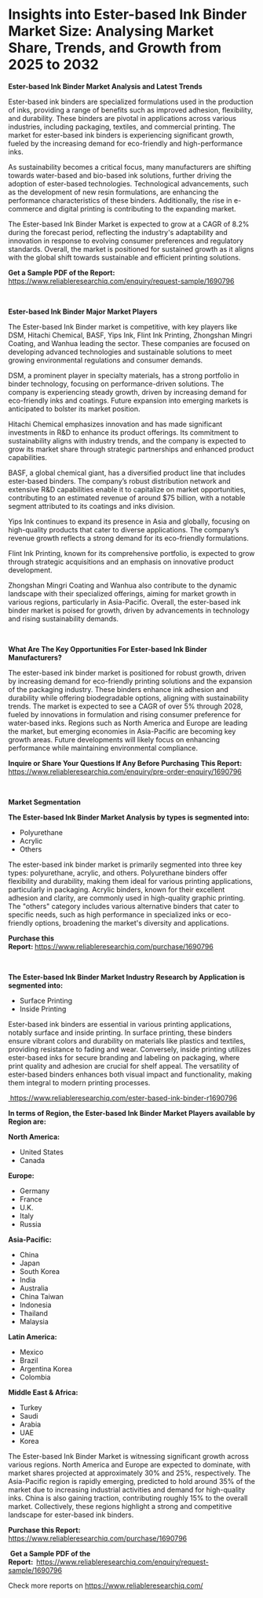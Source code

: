 <p><h1>Insights into Ester-based Ink Binder Market Size: Analysing Market Share, Trends, and Growth from 2025 to 2032</h1></p><p><strong>Ester-based Ink Binder Market Analysis and Latest Trends</strong></p>
<p><p>Ester-based ink binders are specialized formulations used in the production of inks, providing a range of benefits such as improved adhesion, flexibility, and durability. These binders are pivotal in applications across various industries, including packaging, textiles, and commercial printing. The market for ester-based ink binders is experiencing significant growth, fueled by the increasing demand for eco-friendly and high-performance inks. </p><p>As sustainability becomes a critical focus, many manufacturers are shifting towards water-based and bio-based ink solutions, further driving the adoption of ester-based technologies. Technological advancements, such as the development of new resin formulations, are enhancing the performance characteristics of these binders. Additionally, the rise in e-commerce and digital printing is contributing to the expanding market. </p><p>The Ester-based Ink Binder Market is expected to grow at a CAGR of 8.2% during the forecast period, reflecting the industry's adaptability and innovation in response to evolving consumer preferences and regulatory standards. Overall, the market is positioned for sustained growth as it aligns with the global shift towards sustainable and efficient printing solutions.</p></p>
<p><strong>Get a Sample PDF of the Report:&nbsp;</strong> <a href="https://www.reliableresearchiq.com/enquiry/request-sample/1690796?utm_campaign=1835&utm_medium=2&utm_source=Github&utm_content=ia&utm_term=26032025&utm_id=ester-based-ink-binder">https://www.reliableresearchiq.com/enquiry/request-sample/1690796</a></p>
<p>&nbsp;</p>
<p><strong>Ester-based Ink Binder Major Market Players</strong></p>
<p><p>The Ester-based Ink Binder market is competitive, with key players like DSM, Hitachi Chemical, BASF, Yips Ink, Flint Ink Printing, Zhongshan Mingri Coating, and Wanhua leading the sector. These companies are focused on developing advanced technologies and sustainable solutions to meet growing environmental regulations and consumer demands.</p><p>DSM, a prominent player in specialty materials, has a strong portfolio in binder technology, focusing on performance-driven solutions. The company is experiencing steady growth, driven by increasing demand for eco-friendly inks and coatings. Future expansion into emerging markets is anticipated to bolster its market position.</p><p>Hitachi Chemical emphasizes innovation and has made significant investments in R&D to enhance its product offerings. Its commitment to sustainability aligns with industry trends, and the company is expected to grow its market share through strategic partnerships and enhanced product capabilities.</p><p>BASF, a global chemical giant, has a diversified product line that includes ester-based binders. The company’s robust distribution network and extensive R&D capabilities enable it to capitalize on market opportunities, contributing to an estimated revenue of around $75 billion, with a notable segment attributed to its coatings and inks division.</p><p>Yips Ink continues to expand its presence in Asia and globally, focusing on high-quality products that cater to diverse applications. The company’s revenue growth reflects a strong demand for its eco-friendly formulations.</p><p>Flint Ink Printing, known for its comprehensive portfolio, is expected to grow through strategic acquisitions and an emphasis on innovative product development.</p><p>Zhongshan Mingri Coating and Wanhua also contribute to the dynamic landscape with their specialized offerings, aiming for market growth in various regions, particularly in Asia-Pacific. Overall, the ester-based ink binder market is poised for growth, driven by advancements in technology and rising sustainability demands.</p></p>
<p>&nbsp;</p>
<p><strong>What Are The Key Opportunities For Ester-based Ink Binder Manufacturers?</strong></p>
<p><p>The ester-based ink binder market is positioned for robust growth, driven by increasing demand for eco-friendly printing solutions and the expansion of the packaging industry. These binders enhance ink adhesion and durability while offering biodegradable options, aligning with sustainability trends. The market is expected to see a CAGR of over 5% through 2028, fueled by innovations in formulation and rising consumer preference for water-based inks. Regions such as North America and Europe are leading the market, but emerging economies in Asia-Pacific are becoming key growth areas. Future developments will likely focus on enhancing performance while maintaining environmental compliance.</p></p>
<p><strong>Inquire or Share Your Questions If Any Before Purchasing This Report:</strong> <a href="https://www.reliableresearchiq.com/enquiry/pre-order-enquiry/1690796?utm_campaign=1835&utm_medium=2&utm_source=Github&utm_content=ia&utm_term=26032025&utm_id=ester-based-ink-binder">https://www.reliableresearchiq.com/enquiry/pre-order-enquiry/1690796</a></p>
<p>&nbsp;</p>
<p><strong>Market Segmentation</strong></p>
<p><strong>The Ester-based Ink Binder Market Analysis by types is segmented into:</strong></p>
<p><ul><li>Polyurethane</li><li>Acrylic</li><li>Others</li></ul></p>
<p><p>The ester-based ink binder market is primarily segmented into three key types: polyurethane, acrylic, and others. Polyurethane binders offer flexibility and durability, making them ideal for various printing applications, particularly in packaging. Acrylic binders, known for their excellent adhesion and clarity, are commonly used in high-quality graphic printing. The "others" category includes various alternative binders that cater to specific needs, such as high performance in specialized inks or eco-friendly options, broadening the market's diversity and applications.</p></p>
<p><strong>Purchase this Report:&nbsp;</strong><a href="https://www.reliableresearchiq.com/purchase/1690796?utm_campaign=1835&utm_medium=2&utm_source=Github&utm_content=ia&utm_term=26032025&utm_id=ester-based-ink-binder">https://www.reliableresearchiq.com/purchase/1690796</a></p>
<p>&nbsp;</p>
<p><strong>The Ester-based Ink Binder Market Industry Research by Application is segmented into:</strong></p>
<p><ul><li>Surface Printing</li><li>Inside Printing</li></ul></p>
<p><p>Ester-based ink binders are essential in various printing applications, notably surface and inside printing. In surface printing, these binders ensure vibrant colors and durability on materials like plastics and textiles, providing resistance to fading and wear. Conversely, inside printing utilizes ester-based inks for secure branding and labeling on packaging, where print quality and adhesion are crucial for shelf appeal. The versatility of ester-based binders enhances both visual impact and functionality, making them integral to modern printing processes.</p></p>
<p><a href="https://www.reliableresearchiq.com/ester-based-ink-binder-r1690796?utm_campaign=1835&utm_medium=2&utm_source=Github&utm_content=ia&utm_term=26032025&utm_id=ester-based-ink-binder">&nbsp;https://www.reliableresearchiq.com/ester-based-ink-binder-r1690796</a></p>
<p><strong>In terms of Region, the Ester-based Ink Binder Market Players available by Region are:</strong></p>
<p>
    <p> <strong> North America: </strong>
        <ul>
            <li>United States</li>
            <li>Canada</li>
        </ul>
        </p> 
    <p> <strong> Europe: </strong>
        <ul>
            <li>Germany</li>
            <li>France</li>
            <li>U.K.</li>
            <li>Italy</li>
            <li>Russia</li>
        </ul>
        </p> 
    <p> <strong> Asia-Pacific: </strong>
        <ul>
            <li>China</li>
            <li>Japan</li>
            <li>South Korea</li>
            <li>India</li>
            <li>Australia</li>
            <li>China Taiwan</li>
            <li>Indonesia</li>
            <li>Thailand</li>
            <li>Malaysia</li>
        </ul>
        </p> 
    <p> <strong> Latin America: </strong>
        <ul>
            <li>Mexico</li>
            <li>Brazil</li>
            <li>Argentina Korea</li>
            <li>Colombia</li>
        </ul>
        </p> 
    <p> <strong> Middle East & Africa: </strong>
        <ul>
            <li>Turkey</li>
            <li>Saudi</li>
            <li>Arabia</li>
            <li>UAE</li>
            <li>Korea</li>
        </ul>
    </p>
    </p>
<p><p>The Ester-based Ink Binder Market is witnessing significant growth across various regions. North America and Europe are expected to dominate, with market shares projected at approximately 30% and 25%, respectively. The Asia-Pacific region is rapidly emerging, predicted to hold around 35% of the market due to increasing industrial activities and demand for high-quality inks. China is also gaining traction, contributing roughly 15% to the overall market. Collectively, these regions highlight a strong and competitive landscape for ester-based ink binders.</p></p>
<p><strong>Purchase this Report: </strong><a href="https://www.reliableresearchiq.com/purchase/1690796?utm_campaign=1835&utm_medium=2&utm_source=Github&utm_content=ia&utm_term=26032025&utm_id=ester-based-ink-binder">https://www.reliableresearchiq.com/purchase/1690796</a></p>
<p>&nbsp;<strong>Get a Sample PDF of the Report:&nbsp;&nbsp;</strong><a href="https://www.reliableresearchiq.com/enquiry/request-sample/1690796?utm_campaign=1835&utm_medium=2&utm_source=Github&utm_content=ia&utm_term=26032025&utm_id=ester-based-ink-binder">https://www.reliableresearchiq.com/enquiry/request-sample/1690796</a></p>
<p><strong></strong></p>
<p>Check more reports on <a href="https://www.reliableresearchiq.com/?utm_campaign=1835&utm_medium=2&utm_source=Github&utm_content=ia&utm_term=26032025&utm_id=ester-based-ink-binder">https://www.reliableresearchiq.com/</a></p>